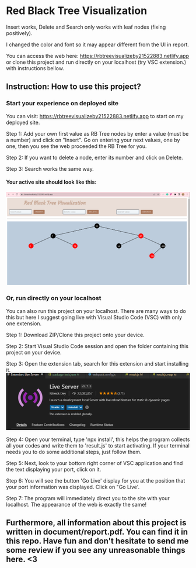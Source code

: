 # Red Black Tree Visualization 

Insert works, Delete and Search only works with leaf nodes (fixing positively).

I changed the color and font so it may appear different from the UI in report.

You can access the web here: https://rbtreevisualizeby21522883.netlify.app or clone this project and run directly on your localhost (try VSC extension.) with instructions bellow.

## Instruction: How to use this project?

### Start your experience on deployed site
You can visit: https://rbtreevisualizeby21522883.netlify.app to start on my deployed site.

Step 1: Add your own first value as RB Tree nodes by enter a value (must be a number) and click on "Insert". Go on entering your next values, one by one, then you see the web proceeded the RB Tree for you.

Step 2: If you want to delete a node, enter its number and click on Delete.

Step 3: Search works the same way.

#### Your active site should look like this: 
![1](document/site.png)

### Or, run directly on your localhost
You can also run this project on your localhost. There are many ways to do this but here I suggest going live with Visual Studio Code (VSC) with only one extension.

Step 1: Download ZIP/Clone this project onto your device.

Step 2: Start Visual Studio Code session and open the folder containing this project on your device.

Step 3: Open the extension tab, search for this extension and start installing it.
![2](document/liveserver.png)

Step 4: Open your terminal, type 'npx install', this helps the program collects all your codes and write them to 'result.js' to start activating. If your terminal needs you to do some additional steps, just follow them.

Step 5: Next, look to your bottom right corner of VSC application and find the text displaying your port, click on it.

Step 6: You will see the button 'Go  Live' display for you at the position that your port information was displayed. Click on "Go Live'.

Step 7: The program will immediately direct you to the site with your localhost. The appearance of the web is exactly the same!

## Furthermore, all information about this project is written in document/report.pdf. You can find it in this repo. Have fun and don't hesitate to send me some review if you see any unreasonable things here. <3
